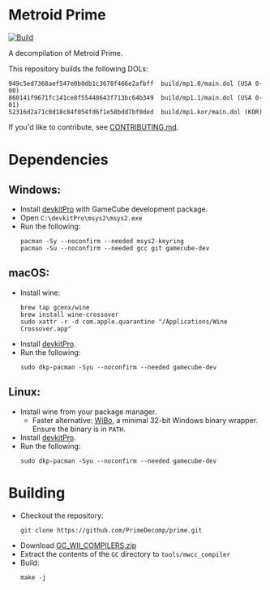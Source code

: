 Metroid Prime
=============
[![Build](https://github.com/PrimeDecomp/prime/actions/workflows/build.yml/badge.svg)](https://github.com/PrimeDecomp/prime/actions/workflows/build.yml)

A decompilation of Metroid Prime.

This repository builds the following DOLs:

```
949c5ed7368aef547e0b0db1c3678f466e2afbff  build/mp1.0/main.dol (USA 0-00)
860141f9671fc141ce8f55448643f713bc64b349  build/mp1.1/main.dol (USA 0-01)
52316d2a71c0d18c84f054fd6f1e58bdd7bf0ded  build/mp1.kor/main.dol (KOR)
```

If you'd like to contribute, see [CONTRIBUTING.md](CONTRIBUTING.md).

Dependencies
============

Windows:
--------
- Install [devkitPro](https://github.com/devkitPro/installer/releases/latest) with GameCube development package.
- Open `C:\devkitPro\msys2\msys2.exe`
- Run the following:
  ```
  pacman -Sy --noconfirm --needed msys2-keyring
  pacman -Su --noconfirm --needed gcc git gamecube-dev
  ````

macOS:
------
- Install wine:
  ```
  brew tap gcenx/wine
  brew install wine-crossover
  sudo xattr -r -d com.apple.quarantine "/Applications/Wine Crossover.app"
  ```
- Install [devkitPro](https://github.com/devkitPro/pacman/releases/latest).
- Run the following:
  ```
  sudo dkp-pacman -Syu --noconfirm --needed gamecube-dev
  ```

Linux:
------
- Install wine from your package manager.
  - Faster alternative: [WiBo](https://github.com/decompals/WiBo), a minimal 32-bit Windows binary wrapper.  
    Ensure the binary is in `PATH`.
- Install [devkitPro](https://devkitpro.org/wiki/devkitPro_pacman).
- Run the following:
  ```
  sudo dkp-pacman -Syu --noconfirm --needed gamecube-dev
  ```

Building
========

- Checkout the repository:
  ```
  git clone https://github.com/PrimeDecomp/prime.git
  ```
- Download [GC_WII_COMPILERS.zip](https://cdn.discordapp.com/attachments/727918646525165659/917185027656286218/GC_WII_COMPILERS.zip)
- Extract the contents of the `GC` directory to `tools/mwcc_compiler`
- Build:
  ```
  make -j
  ```
